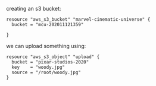 

creating an s3 bucket:
```
resource "aws_s3_bucket" "marvel-cinematic-universe" {
  bucket = "mcu-202011121359"

}
```
we can upload something using:
```
resource "aws_s3_object" "upload" {
  bucket = "pixar-studios-2020"
  key    = "woody.jpg"
  source = "/root/woody.jpg"
}
```